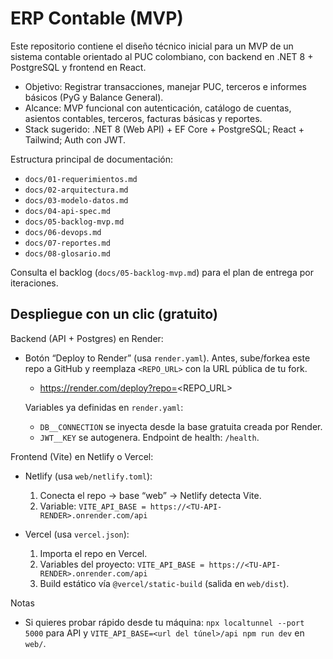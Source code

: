 # ERP Contable (MVP)

Este repositorio contiene el diseño técnico inicial para un MVP de un sistema contable orientado al PUC colombiano, con backend en .NET 8 + PostgreSQL y frontend en React.

- Objetivo: Registrar transacciones, manejar PUC, terceros e informes básicos (PyG y Balance General).
- Alcance: MVP funcional con autenticación, catálogo de cuentas, asientos contables, terceros, facturas básicas y reportes.
- Stack sugerido: .NET 8 (Web API) + EF Core + PostgreSQL; React + Tailwind; Auth con JWT.

Estructura principal de documentación:

- `docs/01-requerimientos.md`
- `docs/02-arquitectura.md`
- `docs/03-modelo-datos.md`
- `docs/04-api-spec.md`
- `docs/05-backlog-mvp.md`
- `docs/06-devops.md`
- `docs/07-reportes.md`
- `docs/08-glosario.md`

Consulta el backlog (`docs/05-backlog-mvp.md`) para el plan de entrega por iteraciones.

## Despliegue con un clic (gratuito)

Backend (API + Postgres) en Render:

- Botón “Deploy to Render” (usa `render.yaml`). Antes, sube/forkea este repo a GitHub y reemplaza `<REPO_URL>` con la URL pública de tu fork.

  - https://render.com/deploy?repo=<REPO_URL>

  Variables ya definidas en `render.yaml`:
  - `DB__CONNECTION` se inyecta desde la base gratuita creada por Render.
  - `JWT__KEY` se autogenera. Endpoint de health: `/health`.

Frontend (Vite) en Netlify o Vercel:

- Netlify (usa `web/netlify.toml`):
  1) Conecta el repo → base “web” → Netlify detecta Vite.
  2) Variable: `VITE_API_BASE = https://<TU-API-RENDER>.onrender.com/api`

- Vercel (usa `vercel.json`):
  1) Importa el repo en Vercel.
  2) Variables del proyecto: `VITE_API_BASE = https://<TU-API-RENDER>.onrender.com/api`
  3) Build estático vía `@vercel/static-build` (salida en `web/dist`).

Notas
- Si quieres probar rápido desde tu máquina: `npx localtunnel --port 5000` para API y `VITE_API_BASE=<url del túnel>/api npm run dev` en `web/`.
